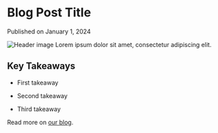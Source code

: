 # Blog Post Title
 Published on January 1, 2024
 
![Header image](header.jpg)
 Lorem ipsum dolor sit amet, consectetur adipiscing elit.
 
## Key Takeaways
 
 
- First takeaway
 
- Second takeaway
 
- Third takeaway
 
 Read more on [our blog](https://blog.example.com).